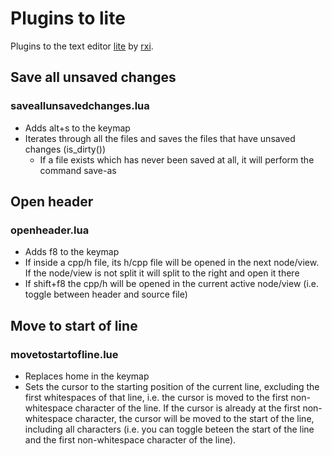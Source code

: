 # Plugins to lite
Plugins to the text editor [lite](https://github.com/rxi/lite) by [rxi](https://github.com/rxi).


## Save all unsaved changes
### saveallunsavedchanges.lua
- Adds alt+s to the keymap
- Iterates through all the files and saves the files that have unsaved changes (is_dirty())
    - If a file exists which has never been saved at all, it will perform the command save-as


## Open header
### openheader.lua
- Adds f8 to the keymap
- If inside a cpp/h file, its h/cpp file will be opened in the next node/view. If the node/view is not split it will split to the right and open it there
- If shift+f8 the cpp/h will be opened in the current active node/view (i.e. toggle between header and source file)


## Move to start of line
### movetostartofline.lue
- Replaces home in the keymap
- Sets the cursor to the starting position of the current line, excluding the first whitespaces of that line, i.e. the cursor is moved to the first non-whitespace character of the line. If the cursor is already at the first non-whitespace character, the cursor will be moved to the start of the line, including all characters (i.e. you can toggle beteen the start of the line and the first non-whitespace character of the line).
